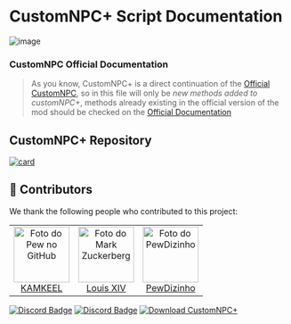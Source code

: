 # CustomNPC+ Script Documentation

![image](https://img.shields.io/badge/JavaScript-323330?style=for-the-badge&logo=javascript&logoColor=F7DF1E)

### CustomNPC Official Documentation

> As you know, CustomNPC+ is a direct continuation of the [Official CustomNPC](https://www.curseforge.com/minecraft/mc-mods/custom-npcs), so in this file will only be *new methods added to customNPC+*, methods already existing in the official version of the mod should be checked on the [Official Documentation](http://www.kodevelopment.nl/customnpcs/api/1.7.10/)
 

## CustomNPC+ Repository

[![card](https://github-readme-stats.vercel.app/api/pin/?username=KAMKEEL&repo=CustomNPC-Plus)](https://github.com/KAMKEEL/CustomNPC-Plus)  
  
## 🤝 Contributors

We thank the following people who contributed to this project:

<table>
  <tr>
    <td align="center">
      <a href="#">
        <img src="https://static-cdn.jtvnw.net/jtv_user_pictures/a93b2131-2ffc-43ce-85bf-1d6e7e36aca9-profile_image-300x300.png" width="100px;" alt="Foto do Pew no GitHub"/><br>
        <sub>
    <a href="https://github.com/KAMKEEL">KAMKEEL</a>
        </sub>
      </a>
    </td>
    <td align="center">
      <a href="#">
        <img src="https://images-ext-2.discordapp.net/external/1p2KVZO3Ps_WxOU8IqJxzUPHY2CLTIN2RdguIgBBHXI/%3Fsize%3D2048/https/cdn.discordapp.com/avatars/193868735386353664/fbc9fe6decb0c5275ff450af7a2c4de4.png" width="100px;" alt="Foto do Mark Zuckerberg"/><br>
        <sub>
          <a href="https://github.com/c0508383">Louis XIV</a>
        </sub>
      </a>
    </td>
    <td align="center">
      <a href="#">
        <img src="https://avatars3.githubusercontent.com/u/55335712" width="100px;" alt="Foto do PewDizinho"/><br>
        <sub>
         <a href="https://github.com/PewDizinho">PewDizinho</a>
        </sub>
      </a>
    </td>
  </tr>
</table>


[![Discord Badge](https://img.shields.io/badge/CustomNPC+-7289DA?style=for-the-badge&logo=discord&logoColor=white)](https://discord.gg/pQqRTvFeJ5)
[![Discord Badge](https://img.shields.io/badge/CustomNPC-7289DA?style=for-the-badge&logo=discord&logoColor=white)](https://discord.gg/rgeWsmQaKa)
[![Download CustomNPC+](https://img.shields.io/badge/Download⠀CustomNPC⠀Plus!-0081CB?style=for-the-badge&logo=material-ui&logoColor=white)](https://www.curseforge.com/minecraft/mc-mods/customnpc-plus)
